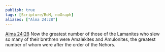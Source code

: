 ```yaml
---
publish: true
tags: [Scripture/BoM, noGraph]
aliases: ["Alma 24:28"]
---
```

[Alma 24:28](https://churchofjesuschrist.org/study/scriptures/bofm/alma/24?lang=eng&id=p28#p28) Now the greatest number of those of the Lamanites who slew so many of their brethren were Amalekites and Amulonites, the greatest number of whom were after the order of the Nehors.
